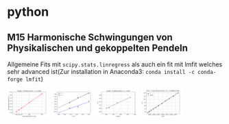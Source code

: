 # python
## M15 Harmonische Schwingungen von Physikalischen und gekoppelten Pendeln
Allgemeine Fits mit <code>scipy.stats.linregress</code> als auch ein fit mit lmfit welches sehr advanced ist(Zur installation in Anaconda3: `conda install -c conda-forge lmfit`)
<p float="left">
  <img src="images/feder.png" alt="linregress" width="100" />
  <img src="images/kopplung.png" alt="linregress" width="100" /> 
  <img src="images/sin.png" alt="linregress" width="100" />
  <img src="images/lmfit.png" alt="lmfit" width="100" />
</p>
